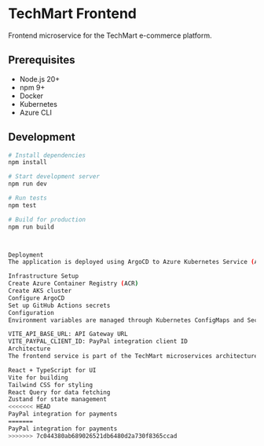 # TechMart Frontend

Frontend microservice for the TechMart e-commerce platform.

## Prerequisites

- Node.js 20+
- npm 9+
- Docker
- Kubernetes
- Azure CLI

## Development

```bash
# Install dependencies
npm install

# Start development server
npm run dev

# Run tests
npm test

# Build for production
npm run build



Deployment
The application is deployed using ArgoCD to Azure Kubernetes Service (AKS).

Infrastructure Setup
Create Azure Container Registry (ACR)
Create AKS cluster
Configure ArgoCD
Set up GitHub Actions secrets
Configuration
Environment variables are managed through Kubernetes ConfigMaps and Secrets:

VITE_API_BASE_URL: API Gateway URL
VITE_PAYPAL_CLIENT_ID: PayPal integration client ID
Architecture
The frontend service is part of the TechMart microservices architecture:

React + TypeScript for UI
Vite for building
Tailwind CSS for styling
React Query for data fetching
Zustand for state management
<<<<<<< HEAD
PayPal integration for payments
=======
PayPal integration for payments
>>>>>>> 7c044380ab689026521db6480d2a730f8365ccad
